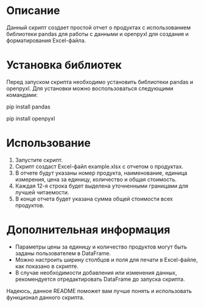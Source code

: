 
# Описание
Данный скрипт создает простой отчет о продуктах с использованием библиотеки pandas для работы с данными и openpyxl для создания и форматирования Excel-файла.

# Установка библиотек
Перед запуском скрипта необходимо установить библиотеки pandas и openpyxl. Для установки можно воспользоваться следующими командами:

pip install pandas

pip install openpyxl


# Использование
1. Запустите скрипт.
2. Скрипт создаст Excel-файл example.xlsx с отчетом о продуктах.
3. В отчете будут указаны номер продукта, наименование, единица измерения, цена за единицу, количество и общая стоимость.
4. Каждая 12-я строка будет выделена уточненными границами для лучшей читаемости.
5. В конце отчета будет указана сумма общей стоимости всех продуктов.

# Дополнительная информация
- Параметры цены за единицу и количество продуктов могут быть заданы пользователем в DataFrame.
- Можно настроить ширину столбцов и поля для печати в Excel-файле, как показано в скрипте.
- В случае необходимости добавления или изменения данных, рекомендуется отредактировать DataFrame до запуска скрипта.

Надеюсь, данное README поможет вам лучше понять и использовать функционал данного скрипта.
